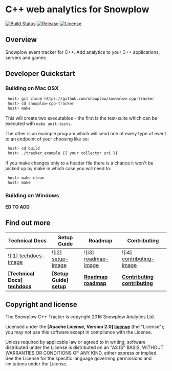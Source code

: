 # C++ web analytics for Snowplow

[![Build Status][travis-image]][travis] [![Release][release-image]][releases] [![License][license-image]][license]

## Overview

Snowplow event tracker for C++. Add analytics to your C++ applications, servers and games

## Developer Quickstart

### Building on Mac OSX

```bash
 host> git clone https://github.com/snowplow/snowplow-cpp-tracker
 host> cd snowplow-cpp-tracker
 host> make
```

This will create two executables - the first is the test-suite which can be executed with `make unit-tests`.

The other is an example program which will send one of every type of event to an endpoint of your choosing like so:

```bash
 host> cd build
 host> ./tracker_example {{ your collector uri }}
```

If you make changes only to a header file there is a chance it won't be picked up by make in which case you will need to:

```bash
 host> make clean
 host> make
```

### Building on Windows

__ED TO ADD__

## Find out more

| Technical Docs                  | Setup Guide               | Roadmap                 | Contributing                      |
|---------------------------------|---------------------------|-------------------------|-----------------------------------|
| ![i1] [techdocs-image]          | ![i2] [setup-image]       | ![i3] [roadmap-image]   | ![i4] [contributing-image]        |
| **[Technical Docs] [techdocs]** | **[Setup Guide] [setup]** | **[Roadmap] [roadmap]** | **[Contributing] [contributing]** |

## Copyright and license

The Snowplow C++ Tracker is copyright 2016 Snowplow Analytics Ltd.

Licensed under the **[Apache License, Version 2.0] [license]** (the "License");
you may not use this software except in compliance with the License.

Unless required by applicable law or agreed to in writing, software
distributed under the License is distributed on an "AS IS" BASIS,
WITHOUT WARRANTIES OR CONDITIONS OF ANY KIND, either express or implied.
See the License for the specific language governing permissions and
limitations under the License.

[travis-image]: https://travis-ci.org/snowplow/snowplow-cpp-tracker.png?branch=master
[travis]: https://travis-ci.org/snowplow/snowplow-cpp-tracker

[release-image]: http://img.shields.io/badge/release-0.1.0-6ad7e5.svg?style=flat
[releases]: https://github.com/snowplow/snowplow-cpp-tracker/releases

[license-image]: http://img.shields.io/badge/license-Apache--2-blue.svg?style=flat
[license]: http://www.apache.org/licenses/LICENSE-2.0

[techdocs-image]: https://d3i6fms1cm1j0i.cloudfront.net/github/images/techdocs.png
[setup-image]: https://d3i6fms1cm1j0i.cloudfront.net/github/images/setup.png
[roadmap-image]: https://d3i6fms1cm1j0i.cloudfront.net/github/images/roadmap.png
[contributing-image]: https://d3i6fms1cm1j0i.cloudfront.net/github/images/contributing.png

[techdocs]: https://github.com/snowplow/snowplow/wiki/CPP-Tracker
[setup]: https://github.com/snowplow/snowplow/wiki/CPP-Tracker-Setup
[roadmap]: https://github.com/snowplow/snowplow/wiki/Product-roadmap
[contributing]: https://github.com/snowplow/snowplow/wiki/Contributing
